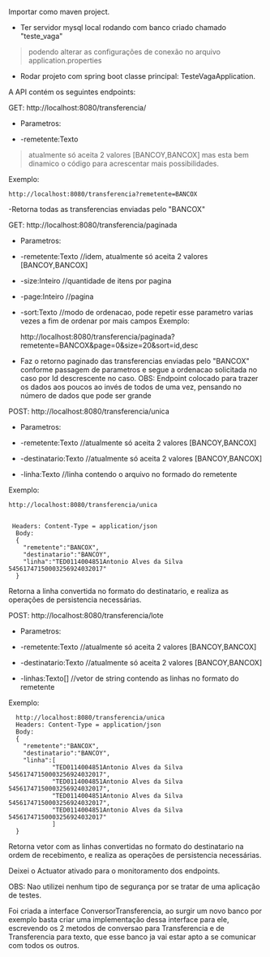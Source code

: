 
Importar como maven project.

 - Ter servidor mysql local rodando com banco criado chamado
   "teste_vaga"  

> podendo alterar as configurações de conexão no    arquivo
> application.properties

 - Rodar projeto com spring boot classe principal: TesteVagaApplication.

A API contém os seguintes endpoints:

  GET: http://localhost:8080/transferencia/
 - Parametros:

 

 - -remetente:Texto

>  atualmente só aceita 2 valores [BANCOY,BANCOX] mas esta bem dinamico
> o código para acrescentar mais possibilidades.

Exemplo: 

    http://localhost:8080/transferencia?remetente=BANCOX
     

 -Retorna todas as transferencias enviadas pelo "BANCOX"

  GET: http://localhost:8080/transferencia/paginada
 - Parametros:

  

 - -remetente:Texto //idem, atualmente só aceita 2 valores [BANCOY,BANCOX]

  

 - -size:Inteiro //quantidade de itens por pagina

 

 - -page:Inteiro //pagina
 - -sort:Texto //modo de ordenacao, pode repetir esse parametro varias vezes a fim de ordenar por mais campos Exemplo:

 
  

    http://localhost:8080/transferencia/paginada?remetente=BANCOX&page=0&size=20&sort=id,desc

  

 - Faz o retorno paginado das transferencias enviadas pelo "BANCOX"
   conforme passagem de parametros    e segue a ordenacao solicitada no
   caso por Id descrescente no caso.    OBS: Endpoint colocado para
   trazer os dados aos poucos ao invés de todos de uma vez, pensando no
   número de dados que pode ser grande

POST: http://localhost:8080/transferencia/unica

 - Parametros:

  

 - -remetente:Texto //atualmente só aceita 2 valores [BANCOY,BANCOX]

  

 - -destinatario:Texto //atualmente só aceita 2 valores [BANCOY,BANCOX]
 - -linha:Texto //linha contendo o arquivo no formado do remetente

Exemplo: 
  

    http://localhost:8080/transferencia/unica


     Headers: Content-Type = application/json
      Body: 
      {
        "remetente":"BANCOX",
        "destinatario":"BANCOY",
        "linha":"TED0114004851Antonio Alves da Silva        54561747150003256924032017"
      }

  
  Retorna a linha convertida no formato do destinatario, e realiza as operações de persistencia necessárias.

POST: http://localhost:8080/transferencia/lote

 - Parametros:
 - -remetente:Texto //atualmente só aceita 2 valores [BANCOY,BANCOX]

  

 - -destinatario:Texto //atualmente só aceita 2 valores [BANCOY,BANCOX]
 - -linhas:Texto[] //vetor de string contendo as linhas no formato do remetente

Exemplo: 

      http://localhost:8080/transferencia/unica
      Headers: Content-Type = application/json
      Body: 
      {
        "remetente":"BANCOX",
        "destinatario":"BANCOY",
        "linha":[
                "TED0114004851Antonio Alves da Silva        54561747150003256924032017",
                "TED0114004851Antonio Alves da Silva        54561747150003256924032017",
                "TED0114004851Antonio Alves da Silva        54561747150003256924032017",
                "TED0114004851Antonio Alves da Silva        54561747150003256924032017"
                ]
      }

  
  Retorna vetor com as linhas convertidas no formato do destinatario na ordem de recebimento, 
  e realiza as operações de persistencia necessárias.

Deixei o Actuator ativado para o monitoramento dos endpoints.

OBS: Nao utilizei nenhum tipo de segurança por se tratar de uma aplicação de testes.

Foi criada a interface ConversorTransferencia, ao surgir um novo banco por exemplo basta criar uma implementação dessa interface para ele,
escrevendo os 2 metodos de conversao para Transferencia e de Transferencia para texto, 
que esse banco ja vai estar apto a se comunicar com todos os outros. 







